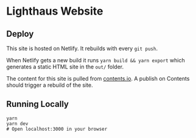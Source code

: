# Lighthaus Website

## Deploy

This site is hosted on Netlify. It rebuilds with every `git push`.

When Netlify gets a new build it runs `yarn build && yarn export` which generates a static HTML site
in the `out/` folder.

The content for this site is pulled from [contents.io](https//contents.io). A publish on Contents should
trigger a rebuild of the site.

## Running Locally

```
yarn
yarn dev
# Open localhost:3000 in your browser
```